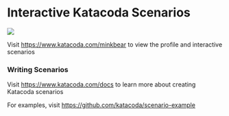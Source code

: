 # Interactive Katacoda Scenarios

[![](http://shields.katacoda.com/katacoda/minkbear/count.svg)](https://www.katacoda.com/minkbear "Get your profile on Katacoda.com")

Visit https://www.katacoda.com/minkbear to view the profile and interactive scenarios

### Writing Scenarios
Visit https://www.katacoda.com/docs to learn more about creating Katacoda scenarios

For examples, visit https://github.com/katacoda/scenario-example
